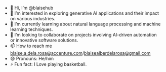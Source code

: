 - 👋 Hi, I’m @blaisehub
- 👀 I’m interested in exploring generative AI applications and their impact on various industries.
- 🌱 I’m currently learning about natural language processing and machine learning techniques.
- 💞️ I’m looking to collaborate on projects involving AI-driven automation or innovative software solutions.
- 📫 How to reach me blaise.a.dela.rosa@accenture.com/blaisealberdelarosa@gmail.com
- 😄 Pronouns: He/him
- ⚡ Fun fact: I Love playing basketball.

<!---
blaisehub/blaisehub is a ✨ special ✨ repository because its `README.md` (this file) appears on your GitHub profile.
You can click the Preview link to take a look at your changes.
--->
